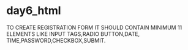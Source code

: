 # day6_html
TO CREATE REGISTRATION FORM  IT SHOULD CONTAIN MINIMUM 11 ELEMENTS    LIKE INPUT TAGS,RADIO BUTTON,DATE, TIME,PASSWORD,CHECKBOX,SUBMIT.
